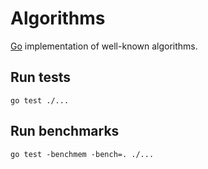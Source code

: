# Algorithms

[Go](https://golang.org/) implementation of well-known algorithms.


## Run tests

`go test ./...`

## Run benchmarks

`go test -benchmem -bench=. ./...`